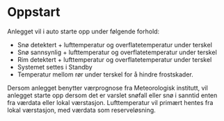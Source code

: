 # Oppstart

Anlegget vil i auto starte opp under følgende forhold: 

* Snø detektert + lufttemperatur og overflatetemperatur under terskel
* Snø sannsynlig + lufttemperatur og overflatetemperatur under terskel
* Rim detektert + lufttemperatur og overflatetemperatur under terskel
* Systemet settes i Standby
* Temperatur mellom rør under terskel for å hindre frostskader.

Dersom anlegget benytter værprognose fra Meteorologisk institutt, vil anlegget starte opp dersom det er varslet snøfall eller snø i sanntid enten fra værdata eller lokal værstasjon. Lufttemperatur vil primært hentes fra lokal værstasjon, med værdata som reserveløsning.